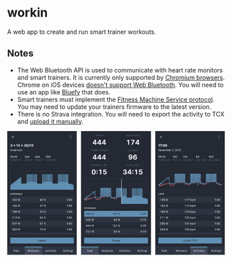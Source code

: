 # workin
A web app to create and run smart trainer workouts.

## Notes
- The Web Bluetooth API is used to communicate with heart rate monitors and smart trainers. It is currently only supported by [Chromium browsers](https://developer.mozilla.org/en-US/docs/Web/API/Web_Bluetooth_API#browser_compatibility). Chrome on iOS devices [doesn't support Web Bluetooth](https://support.google.com/chrome/answer/6362090?hl=en&co=GENIE.Platform%3DiOS). You will need to use an app like [Bluefy](https://apps.apple.com/us/app/bluefy-web-ble-browser/id1492822055) that does.
- Smart trainers must implement the [Fitness Machine Service protocol](https://www.bluetooth.com/specifications/specs/fitness-machine-service-1-0/). You may need to update your trainers firmware to the latest version.
- There is no Strava integration. You will need to export the activity to TCX and [upload it manually](https://www.strava.com/upload/select).

<img src="docs/screenshots/workout.png" width="32%"><img src="docs/screenshots/train.png" width="32%" hspace="2%"><img src="docs/screenshots/activity.png" width="32%">
